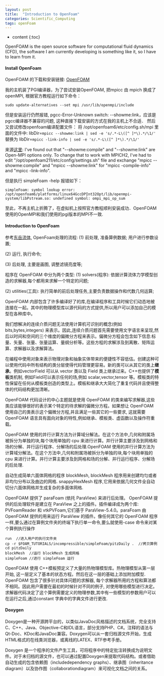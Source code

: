 ```yaml
---
layout: post
title:  "Introduction to OpenFoam"
categories: Scientific_Computing
tags: openFoam
--- 
```


* content
{:toc}

OpenFOAM is the open source software for computational fluid dynamics (CFD), the software I am currently developing is something like it, so I have to learn from it.




#### **Install OpenFoam**

OpenFOAM 的下载和安装链接: [OpenFOAM](https://openfoam.org/download/6-ubuntu/)

我的主机装了PGI编译器，为了尝试安装OpenFOAM, 把mpicc 由 mpich 换成了openMPI, 根据官方教程运行如下命令：
```
sudo update-alternatives --set mpi /usr/lib/openmpi/include
```
但是安装运行仍然报错, pgcc-Error-Unknown switch: --showme:link，应该是pgcc编译器不兼容的问题, 这种直接下载安装的方式在我的主机上不合适．
然后又尝试修改openfoam编译配置文件：
将 /opt/openfoam6/etc/config.sh/mpi 里面的文件中:
libDir=`mpicc --showme:link | sed -e 's/.*-L\([^ ]*\).*/\1/'`
替换为
libDir=`mpicc -link-info | sed -e 's/.*-L\([^ ]*\).*/\1/'`

来源[这里](https://www.cfd-online.com/Forums/openfoam-installation/97581-showme-errors.html): I've found out that "--showme:compile" and "--showme:link" are Open-MPI options only. To change that to work with MPICH2, I've had to edit "/opt/openfoam211/etc/config/settings.sh" file and exchange "mpicc --showme:compile" and "mpicc --showme:link" for "mpicc -compile-info" and "mpicc -link-info".

但是执行 simpleFoam -help 报错如下：
```
simpleFoam: symbol lookup error: /opt/openfoam6/platforms/linux64GccDPInt32Opt/lib/openmpi-system/libPstream.so: undefined symbol: ompi_mpi_op_sum
```
至此，不再主机上折腾了，在虚拟机上按照官方教程顺利安装成功．OpenFOAM使用的OpenMPI和我们使用的pgi版本的MPI不一致.

#### **Introduction to OpenFoam**

参考[东岳流体](http://www.dyfluid.com/), OpenFoam处理的流程:
(1) 前处理, 准备算例数据; 用户进行参数设置;

(2) 运行, 执行命令;

(3) 后处理, 主要是画图, 调整滤镜亮度等;

程序在 OpenFOAM 中分为两个类型:
(1) solvers(程序): 依据计算流体力学模型创造的求解器,每个都用来求解一个特定的问题;

(2) utilities(工具): 执行简单的前后处理任务,主要负责数据操作和代数几何运算;

OpenFOAM 内部包含了许多编译好了的库,在编译程序和工具时候它们动态地被连接在一起。其中的物理模型库以源代码的方式提供,所以用户可以添加自己的模型在各种库中。

我们想解决的连续介质问题无法使用计算机可识别的概念(例如 bits,bytes,integers) 来表示。因此,连续介质问题首先需要使用文字语言来呈现,然后以时间和空间的三个维度的偏微分方程来表示。偏微分方程会包含如下信息:标量、矢量、张量、张量运算、量纲分析等。这些方程的求解涉及到离散、矩阵运算、求解器以及求解算法。

在编程中使用对象来表示物理对象和抽象实体带来的便捷性不容低估。创建这种可以使用代码中所有结构的类分层使得代码管理更容易。新的类可以从其它的类上**继承**。例如vectorField 可以从 vector 类以及 Field 类上继承过来。C++也提供了**模板**类机制, 例如Field<Type>可以表示任何的<Type>场,例如 scalar,vector,tensor 等。模板类的特性保留在任何从模板类创造的类型上。模板和继承大大简化了重复代码并且使得整体的代码结构更加清晰。 

OpenFOAM 代码设计的中心主题就是使用 OpenFOAM 的类来编写求解器,这些类应该能够很好的表示某个特定的待求解的偏微分方程。如果想让 OpenFOAM 使用自己的类表示这个偏微分方程,并且满足一些其它的一些要求, 这就需要 OpenFOAM 语言具有面向对象的特性,例如继承、模板类、虚函数以及操作符重载。

OpenFOAM 使用的并行计算方法为计算域分解法。在这个方法中,几何和附属场被拆分为单独的块,每个块用单独的 cpu 来进行计算。并行计算主要涉及到网格和场的分解、并行运行程序、分解场的后处理.OpenFOAM 使用的并行计算方法为计算域分解法。在这个方法中,几何和附属场被拆分为单独的块,每个块用单独的 cpu 来进行计算。并行计算主要涉及到网格和场的分解、并行运行程序、分解场的后处理.

自动生成简单六面体网格的程序 blockMesh, blockMesh 程序用来创建均匀或者非均匀分布以及曲边的网格. snappyHexMesh 程序,它用来依据几何文件全自动切分六面体网格并生成复杂的多面体网格. 

OpenFOAM 提供了 paraFoam (依托 ParaView) 来进行后处理。 OpenFOAM 提供的后处理软件是建立在 ParaView 之上的插件。插件编译成为两个库: PVFoamReader 和 vtkPVFoam,它们基于 ParaView-5.4.0。paraFoam 由 OpenFOAM 提供的用来运行 ParaView 的插件。像任何其它的 OpenFOAM 程序一样,要么通过在算例文件夹的终端下执行单一命令,要么就使用-case 命令来对某个算例执行操作
```
run  //进入用户的执行文件夹
cp -r $FOAM_TUTORIALS/incompressible/simpleFoam/pitzDaily .  //拷贝算例
cd pitzDaily 
blockMesh  //运行 blockMesh 生成网格
simpleFoam //进行 simpleFoam 运行
```
OpenFOAM 使用 C++模板预定义了大量的热物理模型库。热物理模型从第一层开始, 这一层定义了基本的状态方程。然后在这一层的基础上添加附加模型. OpenFOAM 包含了很多针对具体问题的求解器, 每个求解器所用的方程和算法都不相同。因此用户需要在最初的时候针对不同的例子, 对使用哪些模型进行决定。求解器代码决定了这个算例需要定义的物理参数,其中有一些模型的参数用户可以在运行之后,通过constant 字典中的字典文件进行更改.

#### **Doxygen**

Doxygen是一种开源跨平台的，以类似JavaDoc风格描述的文档系统，完全支持C、C++、Java、Objective-C和IDL语言，部分支持PHP、C#。注释的语法与Qt-Doc、KDoc和JavaDoc兼容。Doxygen可以从一套归档源文件开始，生成HTML格式的在线类浏览器，或离线的LATEX、RTF参考手册。

Doxygen 是一个程序的文件产生工具，可将程序中的特定批注转换成为说明文件。对于未归档的源文件，也可以通过配置Doxygen来提取代码结构。或者借助自动生成的包含依赖图（includedependency graphs）、继承图（inheritance diagram）以及协作图（collaborationdiagram）来可视化文档之间的关系。